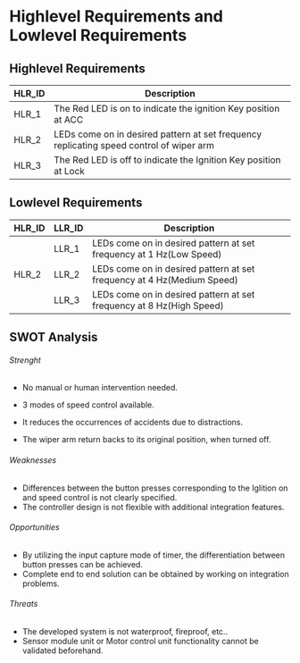 # Highlevel Requirements and Lowlevel Requirements
## Highlevel Requirements

| HLR_ID  | Description |
| ------------- | ------------- |
| HLR_1  | The Red LED is on to indicate the ignition Key position at ACC  |
| HLR_2  | LEDs come on in desired pattern at set frequency replicating speed control of wiper arm  |
| HLR_3 | The Red LED is off to indicate the Ignition Key position at Lock |

## Lowlevel Requirements

| HLR_ID  | LLR_ID | Description |
| --- | ----- | ------------- |
|   | LLR_1 | LEDs come on in desired pattern at set frequency at 1 Hz(Low Speed)     |
| HLR_2  | LLR_2 | LEDs come on in desired pattern at set frequency at 4 Hz(Medium Speed)   |
| | LLR_3 | LEDs come on in desired pattern at set frequency at 8 Hz(High Speed) |

## SWOT Analysis

###### Strenght

* No manual or human intervention needed.

* 3 modes of speed control available.

* It reduces the occurrences of accidents due to distractions.

* The wiper arm return backs to its original position, when turned off.

###### Weaknesses

* Differences between the button presses corresponding to the Iglition on and speed control is not clearly specified.
*  The controller design is not flexible with additional integration features.

###### Opportunities

* By utilizing the input capture mode of timer, the differentiation between button presses can be achieved.
* Complete end to end solution can be obtained by working on integration problems.

###### Threats

* The developed system is not waterproof, fireproof, etc..
* Sensor module unit or Motor control unit functionality cannot be validated beforehand.
